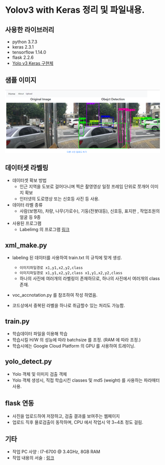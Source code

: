 # Yolov3 with Keras 정리 및 파일내용.

## 사용한 라이브러리

- python 3.7.3
- keras 2.3.1
- tensorflow 1.14.0
- flask 2.2.6
- [Yolo v3 Keras 구현체](https://github.com/qqwweee/keras-yolo3)

## 샘플 이미지
![링크](기록/detect.PNG)

## 데이터셋 라벨링

- 데이터셋 확보 방법
    - 인근 지역을 도보로 걸어다니며 찍은 촬영영상 일정 프레임 단위로 쪼개어 이미지 확보
    - 인터넷의 도로영상 또는 신호등 사진 등 사용.
- 데이터 라벨 종류
    - 사람(보행자), 차량, 나무(가로수), 기둥(전봇대등), 신호등, 표지판 , 작업조원의 얼굴 등 9종
- 사용된 프로그램
    - Labelimg 의 프로그램 [링크](https://github.com/tzutalin/labelImg)

## xml_make.py

- labeling 된 데이터를 사용하여 train.txt 의 규칙에 맞게 생성.
    - `이미지파일경로 x1,y1,x2,y2,class`
    - `이미지파일경로 x1,y1,x2,y2,class x1,y1,x2,y2,class`
    - 하나의 사진에 여러개의 라벨링이 존재하므로, 하나의 사진에서 여러개의 class 존재.

- voc_accnotation.py 를 참조하여 작성 하였음.
- 코드상에서 중복된 라벨을 하나로 취급할수 있는 처리도 가능함.

## train.py

- 학습데이터 파일을 이용해 학습
- 학습시킬 H/W 의 성능에 따라 batchsize 를 조정. (RAM 에 따라 조정.)
- 학습시에는 Google Cloud Platform 의 GPU 를 사용하여 트레이닝.


## yolo_detect.py

- Yolo 객체 및 이미지 검출 객체
- Yolo 객체 생성시, 직접 학습시킨 classes 및 md5 (weight) 를 사용하는 파라매터 사용.

## flask 연동

- 사진을 업로드하여 저장하고, 검출 결과를 보여주는 웹페이지
- 업로드 직후 욜로검출이 동작하며, CPU 에서 작업시 약 3~4초 정도 걸림.



## 기타 
- 작업 PC 사양 : I7-6700 @ 3.4GHz, 8GB RAM
- 작업 내용의 서술 : [링크](기록/Yolo%20딥러닝%20변화%20기록.md)
